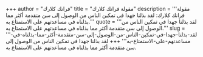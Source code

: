 +++
author = "فرانك كلارك"
title = "مقولة فرانك كلارك"
description = '''مقولة فرانك كلارك: لقد بذلنا جهدا في تمكين الناس من الوصول إلى سن متقدمة أكثر مما بذلناه في مساعدتهم على الاستمتاع به.'''
quote = '''لقد بذلنا جهدا في تمكين الناس من الوصول إلى سن متقدمة أكثر مما بذلناه في مساعدتهم على الاستمتاع به.'''
slug = '''لقد-بذلنا-جهدا-في-تمكين-الناس-من-الوصول-إلى-سن-متقدمة-أكثر-مما-بذلناه-في-مساعدتهم-على-الاستمتاع-به'''
+++
لقد بذلنا جهدا في تمكين الناس من الوصول إلى سن متقدمة أكثر مما بذلناه في مساعدتهم على الاستمتاع به.

